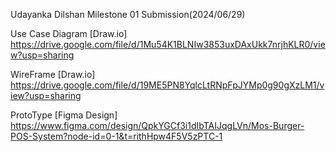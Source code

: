 Udayanka Dilshan
Milestone 01 Submission(2024/06/29)

Use Case Diagram [Draw.io]
https://drive.google.com/file/d/1Mu54K1BLNIw3853uxDAxUkk7nrjhKLR0/view?usp=sharing

WireFrame [Draw.io]
https://drive.google.com/file/d/19ME5PN8YqlcLtRNpFpJYMp0g90gXzLM1/view?usp=sharing

ProtoType [Figma Design]
https://www.figma.com/design/QpkYGCf3i1dIbTAIJqgLVn/Mos-Burger-POS-System?node-id=0-1&t=rithHpw4F5V5zPTC-1


